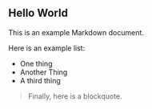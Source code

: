 ## Hello World

This is an example Markdown document.

Here is an example list:

+ One thing
+ Another Thing
+ A third thing

> Finally, here is a blockquote.
